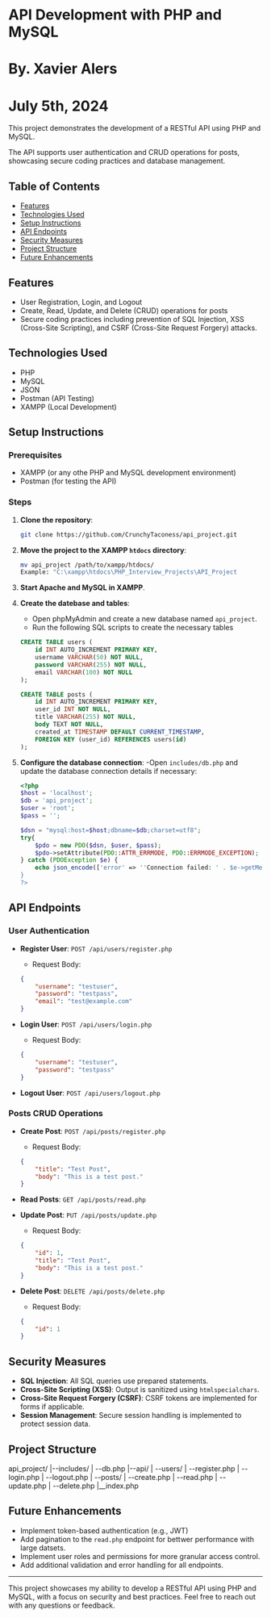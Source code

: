 # API Development with PHP and MySQL
# By. Xavier Alers
# July 5th, 2024

This project demonstrates the development of a RESTful API using PHP and MySQL.

The API supports user authentication and CRUD operations for posts, showcasing secure coding practices and database management.

## Table of Contents
- [Features](#features)
- [Technologies Used](#technologies-used)
- [Setup Instructions](#setup-instructions)
- [API Endpoints](#api-endpoints)
- [Security Measures](#security-measures)
- [Project Structure](#project-structure)
- [Future Enhancements](#future-enhancements)

## Features
- User Registration, Login, and Logout
- Create, Read, Update, and Delete (CRUD) operations for posts
- Secure coding practices including prevention of SQL Injection, XSS (Cross-Site Scripting), and CSRF (Cross-Site Request Forgery) attacks.

## Technologies Used
- PHP
- MySQL
- JSON
- Postman (API Testing)
- XAMPP (Local Development)

## Setup Instructions
### Prerequisites
- XAMPP (or any othe PHP and MySQL development environment)
- Postman (for testing the API)

### Steps
1. **Clone the repository**:
    ```bash
    git clone https://github.com/CrunchyTaconess/api_project.git
    ```

2. **Move the project to the XAMPP `htdocs` directory**:
    ```bash
    mv api_project /path/to/xampp/htdocs/
    Example: "C:\xampp\htdocs\PHP_Interview_Projects\API_Project
    ```

3. **Start Apache and MySQL in XAMPP**.

4. **Create the datebase and tables**:
    - Open phpMyAdmin and create a new database named `api_project`.
    - Run the following SQL scripts to create the necessary tables
    ```sql
    CREATE TABLE users (
        id INT AUTO_INCREMENT PRIMARY KEY,
        username VARCHAR(50) NOT NULL,
        password VARCHAR(255) NOT NULL,
        email VARCHAR(100) NOT NULL
    );

    CREATE TABLE posts (
        id INT AUTO_INCREMENT PRIMARY KEY,
        user_id INT NOT NULL,
        title VARCHAR(255) NOT NULL,
        body TEXT NOT NULL,
        created_at TIMESTAMP DEFAULT CURRENT_TIMESTAMP,
        FOREIGN KEY (user_id) REFERENCES users(id)
    );
    ```
5. **Configure the database connection**:
    -Open `includes/db.php` and update the database connection details if necessary:
    ```php
    <?php
    $host = 'localhost';
    $db = 'api_project';
    $user = 'root';
    $pass = '';

    $dsn = "mysql:host=$host;dbname=$db;charset=utf8";
    try{
        $pdo = new PDO($dsn, $user, $pass);
        $pdo->setAttribute(PDO::ATTR_ERRMODE, PDO::ERRMODE_EXCEPTION);
    } catch (PDOException $e) {
        echo json_encode(['error' => ''Connection failed: ' . $e->getMessage()]);
    }
    ?>
    ```

## API Endpoints
### User Authentication
- **Register User**: `POST /api/users/register.php`
    - Request Body:
    ```json
    {
        "username": "testuser",
        "password": "testpass",
        "email": "test@example.com"
    }
    ```

- **Login User**: `POST /api/users/login.php`
    - Request Body:
    ```json
    {
        "username": "testuser",
        "password": "testpass"
    }
    ```

- **Logout User**: `POST /api/users/logout.php`


### Posts CRUD Operations
- **Create Post**: `POST /api/posts/register.php`
    - Request Body:
    ```json
    {
        "title": "Test Post",
        "body": "This is a test post."
    }
    ```

- **Read Posts**: `GET /api/posts/read.php`

- **Update Post**: `PUT /api/posts/update.php`
    - Request Body:
    ```json
    {
        "id": 1,
        "title": "Test Post",
        "body": "This is a test post."
    }
    ```

- **Delete Post**: `DELETE /api/posts/delete.php`
    - Request Body:
    ```json
    {
        "id": 1
    }
    ```

## Security Measures
- **SQL Injection**: All SQL queries use prepared statements.
- **Cross-Site Scripting (XSS)**: Output is sanitized using `htmlspecialchars`.
- **Cross-Site Request Forgery (CSRF)**: CSRF tokens are implemented for forms if applicable.
- **Session Management**: Secure session handling is implemented to protect session data.

## Project Structure
api_project/
|--includes/
|  --db.php
|--api/
|  --users/
|    --register.php
|    --login.php
|    --logout.php
|  --posts/
|    --create.php
|    --read.php
|    --update.php
|    --delete.php
|__index.php

## Future Enhancements
- Implement token-based authentication (e.g., JWT)
- Add pagination to the `read.php` endpoint for bettwer performance with large datsets.
- Implement user roles and permissions for more granular access control.
- Add additional validation and error handling for all endpoints.


---

This project showcases my ability to develop a RESTful API using PHP and MySQL, with a focus on security and best practices. Feel free to reach out with any questions or feedback.